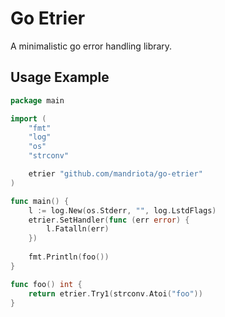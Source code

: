 # Go Etrier
A minimalistic go error handling library.

## Usage Example
```go
package main

import (
	"fmt"
	"log"
	"os"
	"strconv"

	etrier "github.com/mandriota/go-etrier"
)

func main() {
	l := log.New(os.Stderr, "", log.LstdFlags) 
	etrier.SetHandler(func (err error) {
		l.Fatalln(err)
	})
	
	fmt.Println(foo())
}

func foo() int {
	return etrier.Try1(strconv.Atoi("foo"))
}
```
